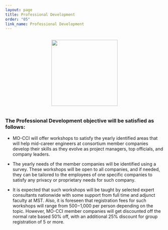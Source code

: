 ```yaml
---
layout: page
title: Professional Development
order: "05"
link_name: Professional Development
---
```


<div class="logo-container">
    <img 
    style="width:15em; max-width=100%; margin:1em;" 
    src="{{ '/files/core_areas/core-areas-professional.png' | relative_url }}"/>
</div>

### The Professional Development objective will be satisfied as follows:

- MO-CCI will offer workshops to satisfy
the yearly identified areas that will help mid-career
engineers at consortium member companies
develop their skills as they evolve as project
managers, top officials, and company leaders.

- The yearly needs of the member companies will be
identified using a survey. These
workshops will be open to all companies, and if
needed, they can be tailored to the employees of
one specific companies to satisfy any privacy or
proprietary needs for such company.

- It is expected that such workshops will be taught by
selected expert consultants nationwide with some
support from full time and adjunct faculty at MST.
Also, it is foreseen that registration fees for such
workshops will range from $500-$1,000 per person
depending on the topic. However, MO-CCI member
companies will get discounted off the normal rate
based  50% off,
with an additional 25% discount for group
registration of 5 or more.

<style>
    .logo-container {
        text-align:center; 
        background-size: cover;
        background-image: url({{ '/files/backgrounds/workshop-2209239_1920.jpg' | relative_url }});
    }
</style>
